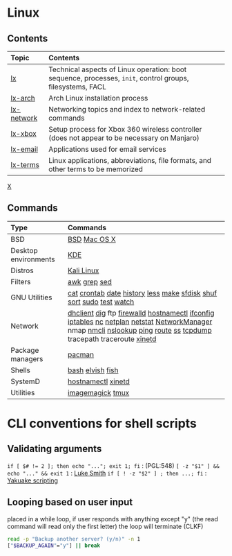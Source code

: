 # Linux

## Contents

Topic                            | Contents
:---                            | :---
[lx](lx.md)                     | Technical aspects of Linux operation: boot sequence, processes, `init`, control groups, filesystems, FACL
[lx-arch](lx-arch.md)           | Arch Linux installation process
[lx-network](lx-network.md)     | Networking topics and index to network-related commands
[lx-xbox](lx-xbox.md)           | Setup process for Xbox 360 wireless controller (does not appear to be necessary on Manjaro)
[lx-email](lx-email.md)         | Applications used for email services 
[lx-terms](lx-terms.md)         | Linux applications, abbreviations, file formats, and other terms to be memorized
[X](X.md)


## Commands

Type | Commands
:--- | :---
BSD | [BSD](bsd.md) [Mac OS X](macosx.md)
Desktop environments | [KDE](kde.md)
Distros | [Kali Linux](lx-kali.md)
Filters | [awk](awk.md) [grep](grep.md) [sed](sed.md)
GNU Utilities | [cat](cat.md) [crontab](crontab.md) [date](date.md) [history](history.md) [less](less.md) [make](make.md) [sfdisk](sfdisk.md) [shuf](shuf.md) [sort](sort.md) [sudo](sudo.md) [test](test.md) [watch](watch.md)
Network | [dhclient](lx-network.md#dhclient) [dig](lx-network.md#dig) ftp [firewalld](lx-network.md#firewalld) [hostnamectl](lx-network.md#hostnamectl) [ifconfig](lx-network.md#ifconfig) [iptables](lx-network.md#iptables) [nc](lx-network.md#nc) [netplan](lx-network.md#netplan) [netstat](lx-network.md#netstat) [NetworkManager](lx-network.md#networkmanager) nmap [nmcli](lx-network.md#nmcli) [nslookup](lx-network.md#nslookup) [ping](lx-network.md#ping) [route](lx-network.md#route) [ss](lx-network.md#ss) [tcpdump](lx-network.md#tcpdump) tracepath traceroute [xinetd](lx-network.md#xinetd) 
Package managers | [pacman](pacman.md)
Shells | [bash](bash.md) [elvish](elvish.md) [fish](fish.md)
SystemD | [hostnamectl](hostnamectl.md) [xinetd](xinetd.md)
Utilities | [imagemagick](imagemagick.md) [tmux](tmux.md)

# CLI conventions for shell scripts
## Validating arguments
`if [ $# != 2 ]; then echo "..."; exit 1; fi` : (PGL:548)
`[ -z "$1" ] && echo "..." && exit 1` : [Luke Smith](https://youtu.be/ksAfmJfdub0) 
`if [ ! -z "$2" ] ; then ...; fi` : [Yakuake scripting](https://coderwall.com/p/kq9ghg/yakuake-scripting)
## Looping based on user input
placed in a while loop, if user responds with anything except "y" (the read command will read only the first letter) the loop will terminate (CLKF)
```bash
read -p "Backup another server? (y/n)" -n 1
["$BACKUP_AGAIN"="y"] || break
```

